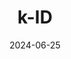 ---  
layout: startup_page  
title: "k-ID"  
id: "kid.com"  
permalink: "/kidkid.com06252024/"  
website: "https://www.k-id.com/"  
funding_round: "Series A"  
funding_amount: "$45M"  
investors: "Andreessen Horowitz, Lightspeed Venture Partners, Konvoy, TIRTA, Okta, Z Venture Capital"  
about: "k-ID is a cross-platform, instant sign-on solution for kids and teens, designed to address privacy and online safety concerns. It provides a compliance engine simplifying online safety and privacy management for game developers and parents. The platform aims to create safer online communities for young users."  
markets: "Gaming, Cybersecurity, Privacy, Technology, Information and Internet"  
hq: "Singapore, Singapore"  
founded_year: "2023"  
linkedin: "https://www.linkedin.com/company/k-id"  
twitter: ""  
instagram: ""  
facebook: ""  
crunchbase: "https://www.crunchbase.com/organization/k-id?utm_source=linkedin&utm_medium=referral&utm_campaign=linkedin_companies&utm_content=profile_cta_anon&trk=funding_crunchbase"  
pitchbook: ""  

date_display: "25-Jun-2024"  
date: "2024-06-25"

# SEO Optimization  
meta_title: "k-ID - Series A Funding ($45M)"  
meta_description: "k-ID, k-ID is a cross-platform, instant sign-on solution for kids and teens, designed to address privacy and online safety concerns. It provides a complianc..."  
meta_keywords: "k-ID, Gaming, Cybersecurity, Privacy, Technology, Information and Internet, Series A funding"  
canonical_url: "https://startup.projectstartups.com/kidkid.com06252024/"  
---